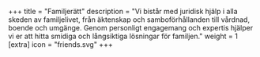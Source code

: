 +++
title = "Familjerätt"
description = "Vi bistår med juridisk hjälp i alla skeden av familjelivet, från äktenskap och samboförhållanden till vårdnad, boende och umgänge. Genom personligt engagemang och expertis hjälper vi er att hitta smidiga och långsiktiga lösningar för familjen."
weight = 1
[extra]
icon = "friends.svg"
+++
